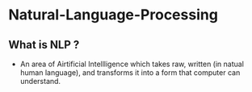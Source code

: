 # Natural-Language-Processing

## What is NLP ?
* An area of Airtificial Intellligence which takes raw, written (in natual human language), and transforms it into a form that computer can understand.         